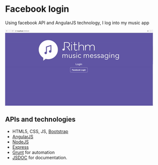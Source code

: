 # Facebook login
Using facebook API and AngularJS technology, I log into my music app

![demo](RithmDemo.gif)

## APIs and technologies
- HTML5, CSS, JS, [Bootstrap](http://getbootstrap.com/)
- [AngularJS](https://angularjs.org/)
- [NodeJS](https://nodejs.org/en/)
- [Express](http://expressjs.com/)
- [Grunt](http://gruntjs.com/) for automation
- [JSDOC](http://usejsdoc.org/) for documentation.

